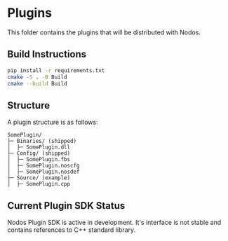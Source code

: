 # Plugins

This folder contains the plugins that will be distributed with Nodos.

## Build Instructions
```bash
pip install -r requirements.txt
cmake -S . -B Build
cmake --build Build
```

## Structure
A plugin structure is as follows:

```
SomePlugin/
├─ Binaries/ (shipped)
│  ├─ SomePlugin.dll
├─ Config/ (shipped)
│  ├─ SomePlugin.fbs
│  ├─ SomePlugin.noscfg
│  ├─ SomePlugin.nosdef
├─ Source/ (example)
│  ├─ SomePlugin.cpp
```

## Current Plugin SDK Status

Nodos Plugin SDK is active in development. It's interface is not stable and contains references to C++ standard library. 
